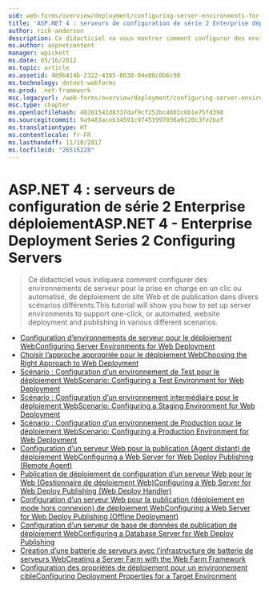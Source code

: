 ```yaml
---
uid: web-forms/overview/deployment/configuring-server-environments-for-web-deployment/index
title: 'ASP.NET 4 : serveurs de configuration de série 2 Enterprise déploiement | Documents Microsoft'
author: rick-anderson
description: Ce didacticiel va vous montrer comment configurer des environnements de serveur pour la prise en charge en un clic ou automatisé, le déploiement de site Web et la publication dans différentes du scénario de différentes...
ms.author: aspnetcontent
manager: wpickett
ms.date: 05/16/2012
ms.topic: article
ms.assetid: 489b414b-2322-4385-8638-04e08c0b6c90
ms.technology: dotnet-webforms
ms.prod: .net-framework
msc.legacyurl: /web-forms/overview/deployment/configuring-server-environments-for-web-deployment
msc.type: chapter
ms.openlocfilehash: 48281541d8337daf9cf252bc4601c8b1e75fd398
ms.sourcegitcommit: 9a9483aceb34591c97451997036a9120c3fe2baf
ms.translationtype: HT
ms.contentlocale: fr-FR
ms.lasthandoff: 11/10/2017
ms.locfileid: "26515228"
---
```

<a name="aspnet-4---enterprise-deployment-series-2-configuring-servers"></a><span data-ttu-id="fe3ce-103">ASP.NET 4 : serveurs de configuration de série 2 Enterprise déploiement</span><span class="sxs-lookup"><span data-stu-id="fe3ce-103">ASP.NET 4 - Enterprise Deployment Series 2 Configuring Servers</span></span>
====================
> <span data-ttu-id="fe3ce-104">Ce didacticiel vous indiquera comment configurer des environnements de serveur pour la prise en charge en un clic ou automatisé, de déploiement de site Web et de publication dans divers scénarios différents.</span><span class="sxs-lookup"><span data-stu-id="fe3ce-104">This tutorial will show you how to set up server environments to support one-click, or automated, website deployment and publishing in various different scenarios.</span></span>


- [<span data-ttu-id="fe3ce-105">Configuration d’environnements de serveur pour le déploiement Web</span><span class="sxs-lookup"><span data-stu-id="fe3ce-105">Configuring Server Environments for Web Deployment</span></span>](configuring-server-environments-for-web-deployment.md)
- [<span data-ttu-id="fe3ce-106">Choisir l’approche appropriée pour le déploiement Web</span><span class="sxs-lookup"><span data-stu-id="fe3ce-106">Choosing the Right Approach to Web Deployment</span></span>](choosing-the-right-approach-to-web-deployment.md)
- [<span data-ttu-id="fe3ce-107">Scénario : Configuration d’un environnement de Test pour le déploiement Web</span><span class="sxs-lookup"><span data-stu-id="fe3ce-107">Scenario: Configuring a Test Environment for Web Deployment</span></span>](scenario-configuring-a-test-environment-for-web-deployment.md)
- [<span data-ttu-id="fe3ce-108">Scénario : Configuration d’un environnement intermédiaire pour le déploiement Web</span><span class="sxs-lookup"><span data-stu-id="fe3ce-108">Scenario: Configuring a Staging Environment for Web Deployment</span></span>](scenario-configuring-a-staging-environment-for-web-deployment.md)
- [<span data-ttu-id="fe3ce-109">Scénario : Configuration d’un environnement de Production pour le déploiement Web</span><span class="sxs-lookup"><span data-stu-id="fe3ce-109">Scenario: Configuring a Production Environment for Web Deployment</span></span>](scenario-configuring-a-production-environment-for-web-deployment.md)
- [<span data-ttu-id="fe3ce-110">Configuration d’un serveur Web pour la publication (Agent distant) de déploiement Web</span><span class="sxs-lookup"><span data-stu-id="fe3ce-110">Configuring a Web Server for Web Deploy Publishing (Remote Agent)</span></span>](configuring-a-web-server-for-web-deploy-publishing-remote-agent.md)
- [<span data-ttu-id="fe3ce-111">Publication de déploiement de configuration d’un serveur Web pour le Web (Gestionnaire de déploiement Web)</span><span class="sxs-lookup"><span data-stu-id="fe3ce-111">Configuring a Web Server for Web Deploy Publishing (Web Deploy Handler)</span></span>](configuring-a-web-server-for-web-deploy-publishing-web-deploy-handler.md)
- [<span data-ttu-id="fe3ce-112">Configuration d’un serveur Web pour la publication (déploiement en mode hors connexion) de déploiement Web</span><span class="sxs-lookup"><span data-stu-id="fe3ce-112">Configuring a Web Server for Web Deploy Publishing (Offline Deployment)</span></span>](configuring-a-web-server-for-web-deploy-publishing-offline-deployment.md)
- [<span data-ttu-id="fe3ce-113">Configuration d’un serveur de base de données de publication de déploiement Web</span><span class="sxs-lookup"><span data-stu-id="fe3ce-113">Configuring a Database Server for Web Deploy Publishing</span></span>](configuring-a-database-server-for-web-deploy-publishing.md)
- [<span data-ttu-id="fe3ce-114">Création d’une batterie de serveurs avec l’infrastructure de batterie de serveurs Web</span><span class="sxs-lookup"><span data-stu-id="fe3ce-114">Creating a Server Farm with the Web Farm Framework</span></span>](creating-a-server-farm-with-the-web-farm-framework.md)
- [<span data-ttu-id="fe3ce-115">Configuration des propriétés de déploiement pour un environnement cible</span><span class="sxs-lookup"><span data-stu-id="fe3ce-115">Configuring Deployment Properties for a Target Environment</span></span>](configuring-deployment-properties-for-a-target-environment.md)

